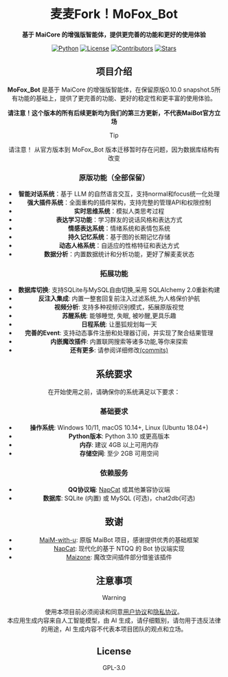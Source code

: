 <div align="center">
  
  # 麦麦Fork！MoFox_Bot
  
  <p>
    <strong>基于 MaiCore 的增强版智能体，提供更完善的功能和更好的使用体验</strong>
  </p>

  [![Python](https://img.shields.io/badge/Python-3.10+-blue?logo=python&style=for-the-badge)](https://www.python.org/)
  [![License](https://img.shields.io/badge/License-GPLv3-blue?logo=gnu&style=for-the-badge)](https://github.com/MoFox-Studio/MoFox_Bot/blob/master/LICENSE)
  [![Contributors](https://img.shields.io/github/contributors/MaiBot-Plus/MaiMbot-Pro-Max.svg?style=for-the-badge&label=贡献者)](https://github.com/MoFox-Studio/MoFox_Bot/graphs/contributors)
  [![Stars](https://img.shields.io/github/stars/MaiBot-Plus/MaiMbot-Pro-Max?style=for-the-badge&label=星标数)](https://github.com/MoFox-Studio/MoFox_Bot/stargazers)


## 项目介绍

**MoFox_Bot** 是基于 MaiCore 的增强版智能体，在保留原版0.10.0 snapshot.5所有功能的基础上，提供了更完善的功能、更好的稳定性和更丰富的使用体验。

**请注意！这个版本的所有后续更新均为我们的第三方更新，不代表MaiBot官方立场**


> [!TIP]
> 请注意！ 从官方版本到 MoFox_Bot 版本迁移暂时存在问题，因为数据库结构有改变


### 原版功能（全部保留）

- **智能对话系统**：基于 LLM 的自然语言交互，支持normal和focus统一化处理
- **强大插件系统**：全面重构的插件架构，支持完整的管理API和权限控制
- **实时思维系统**：模拟人类思考过程
- **表达学习功能**：学习群友的说话风格和表达方式
- **情感表达系统**：情绪系统和表情包系统
- **持久记忆系统**：基于图的长期记忆存储
- **动态人格系统**：自适应的性格特征和表达方式
- **数据分析**：内置数据统计和分析功能，更好了解麦麦状态

### 拓展功能
- **数据库切换**: 支持SQLite与MySQL自由切换,采用 SQLAlchemy 2.0重新构建
- **反注入集成**: 内置一整套回复前注入过滤系统,为人格保价护航
- **视频分析**: 支持多种视频识别模式，拓展原版视觉
- **苏醒系统**: 能够睡觉, 失眠, 被吵醒,更具乐趣
- **日程系统**: 让墨狐规划每一天
- **完善的Event**: 支持动态事件注册和处理器订阅，并实现了聚合结果管理
- **内嵌魔改插件**: 内置联网搜索等诸多功能,等你来探索
- **还有更多**: 请参阅详细修改[(commits)](https://github.com/MoFox-Studio/MoFox_Bot/commits)
## 系统要求

在开始使用之前，请确保你的系统满足以下要求：

### 基础要求
- **操作系统**: Windows 10/11, macOS 10.14+, Linux (Ubuntu 18.04+)
- **Python版本**: Python 3.10 或更高版本
- **内存**: 建议 4GB 以上可用内存
- **存储空间**: 至少 2GB 可用空间

### 依赖服务
- **QQ协议端**: [NapCat](https://github.com/NapNeko/NapCatQQ) 或其他兼容协议端
- **数据库**: SQLite (内置) 或 MySQL (可选)，chat2db(可选)


## 致谢

- [MaiM-with-u](https://github.com/MaiM-with-u/MaiBot): 原版 MaiBot 项目，感谢提供优秀的基础框架
- [NapCat](https://github.com/NapNeko/NapCatQQ): 现代化的基于 NTQQ 的 Bot 协议端实现
- [Maizone](https://github.com/internetsb/Maizone): 魔改空间插件部分借鉴该插件
## 注意事项

> [!WARNING]
> 使用本项目前必须阅读和同意[用户协议](EULA.md)和[隐私协议](PRIVACY.md)。  
> 本应用生成内容来自人工智能模型，由 AI 生成，请仔细甄别，请勿用于违反法律的用途，AI 生成内容不代表本项目团队的观点和立场。

## License

GPL-3.0
